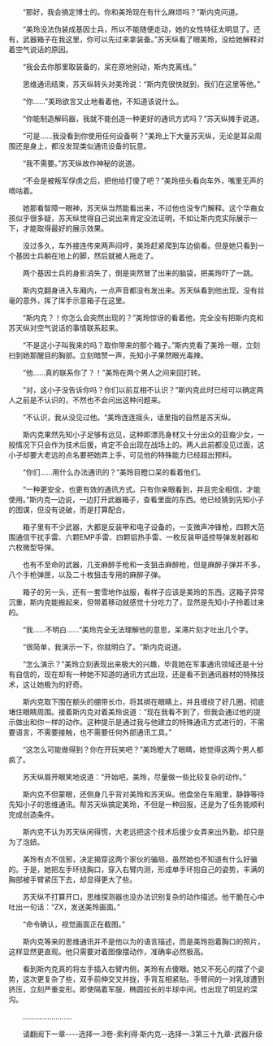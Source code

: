 <div class="read-content j_readContent" id="">
                <p>　　“那好，我会搞定博士的。你和美玲现在有什么麻烦吗？”斯内克问道。<p>　　“美玲没法伪装成基因士兵，所以不能随便走动，她的女性特征太明显了。还有，武器箱子在我这里，你可以先过来拿装备。”苏天纵看了眼美玲，没给她解释对着空气说话的原因。<p>　　“我会去你那里取装备的，呆在原地别动，斯内克离线。”<p>　　思维通讯结束，苏天纵转头对美玲说：“斯内克很快就到，我们在这里等他。”<p>　　“你……”美玲欲言又止地看着他，不知道该说什么。<p>　　“你能制造解码器，我就不能创造一种更好的通讯方式吗？”苏天纵摊手说道。<p>　　“可是……我没看到你使用任何设备啊？”美玲上下大量苏天纵，无论是耳朵周围还是身上，都没发现类似通讯设备的玩意。<p>　　“我不需要。”苏天纵故作神秘的说道。<p>　　“不会是被叛军俘虏之后，把他给打傻了吧？”美玲扭头看向车外，嘴里无声的嘀咕着。<p>　　她那看智障一眼神，苏天纵当然能看出来，不过他也没专门解释。这个华裔女孩似乎很多疑，苏天纵觉得自己说出来肯定没法证明，不如让斯内克实际展示一下，才能取得最好的展示效果。<p>　　没过多久，车外接连传来两声闷哼，美玲赶紧爬到车边偷看。但是她只看到一个基因士兵躺在地上的脚，然后就被人拖走了。<p>　　两个基因士兵的身影消失了，倒是突然冒了出来的脑袋，把美玲吓了一跳。<p>　　斯内克翻身进入车厢内，一点声音都没有发出来。苏天纵看到他出现，没有丝毫的意外，挥了挥手示意箱子在这里。<p>　　“斯内克？！你怎么会突然出现的？”美玲惊讶的看着他，完全没有把斯内克和苏天纵对空气说话的事情联系起来。<p>　　“不是这小子叫我来的吗？取你带来的那个箱子。”斯内克看了美玲一眼，立刻扫到她那醒目的胸部。立刻暗赞一声，先知小子果然眼光毒辣。<p>　　“他……真的联系你了？！”美玲在两个男人之间来回打转。<p>　　“对，这小子没告诉你吗？你们以前互相不认识？”斯内克此时已经可以确定两人之前是不认识的，不然也不会问出这种问题来。<p>　　“不认识，我从没见过他。“美玲连连摇头，话里指的自然是苏天纵。<p>　　斯内克果然先知小子足够有远见，这种即漂亮身材又十分出众的亚裔少女，一般情况下只会作为技术后援，肯定不会出现在战场上的。两人此前都没见过面，这小子却要大老远的点名要把她弄上手，可见他的特殊能力已经超出预料。<p>　　“你们……用什么办法通讯的？”美玲目瞪口呆的看着他们。<p>　　“一种更安全，也更有效的通讯方式。只有你亲眼看到，并且完全相信，才能使用。”斯内克一边说，一边打开武器箱子，查看里面的东西。他已经猜到先知小子的图谋，但没有说破，而是打算配合。<p>　　箱子里有不少武器，大都是反装甲和电子设备的，一支微声冲锋枪，四颗大范围通信干扰手雷、六颗EMP手雷、四颗铝热手雷、一枚反装甲遥控导弹发射器和六枚微型导弹。<p>　　也有不至命的武器，几支麻醉手枪和一支狙击麻醉枪，但是麻醉子弹并不多，八个手枪弹匣，以及二十枚狙击专用的麻醉子弹。<p>　　箱子的另一头，还有一套雪地作战服，看样子应该是美玲的东西。这箱子异常沉重，斯内克能搬起来，但带着移动就感觉十分吃力了，显然是先知小子拎着过来的。<p>　　“我……不明白……“美玲完全无法理解他的意思，呆滞片刻才吐出几个字。<p>　　“很简单，我演示一下，你就明白了。“斯内克说道。<p>　　“怎么演示？”美玲立刻表现出来极大的兴趣，毕竟她在军事通讯领域还是十分有自信的，现在却有一种她不知道的通讯方式出现，还是看不到通讯器材的特殊技术，这让她极为的好奇。<p>　　斯内克取下围在额头的绷带长巾，将其绑在眼睛上，并且缠绕了好几圈，彻底堵住眼睛周围。接着斯内克对着美玲说道：“现在我看不到了，但我会通过他的提示做出和你一样的动作。这种提示是通过我与他建立的特殊通讯方式进行的，不需要语言，不需要接触，也不需要任何外部通讯工具。”<p>　　“这怎么可能做得到？你在开玩笑吧？”美玲瞪大了眼睛，她觉得这两个男人都疯了。<p>　　苏天纵眉开眼笑地说道：“开始吧，美玲，尽量做一些比较复杂的动作。”<p>　　斯内克不但蒙眼，还侧身几乎背对美玲和苏天纵。他盘坐在车厢里，静静等待先知小子的思维通讯。帮苏天纵搞定美玲，不但是一种回报，还是为了任务能顺利完成创造条件。<p>　　斯内克不认为苏天纵闲得慌，大老远把这个技术后援少女弄来出外勤，却只是为了泡妞。<p>　　美玲有点不信邪，决定揭穿这两个家伙的骗局，虽然她也不知道有什么好骗的。于是，她把左手环绕胸口，穿入右臂内测，形成单手环抱自己的姿势，丰满的胸部被手臂紧压下去，却显得更大了些。<p>　　苏天纵不打算开口，思维探测器也没办法识别复杂的动作描述。他干脆在心中吐出一句话：“ZX，发送美玲画面。”<p>　　“命令确认，视觉画面正在截图。”<p>　　斯内克等来的思维通讯并不是他以为的语言描述，而是美玲抱着胸口的照片，这样显然更直观。他只需要对着图像摆动作，准确率必然极高。<p>　　看到斯内克真的将左手插入右臂内侧，美玲有点傻眼。她又不死心的摆了个姿势，这次更复杂了些，双手前伸交叉并拢，手背互相紧贴。手臂间的一对乳球遭到挤压，立刻严重变形。即使隔着军服，椭圆拉长的半球中间，也出现了明显的深沟。<p>　　……………………<p>　　请翻阅下一章----选择一.3卷-索利得·斯内克--选择一.3第三十九章-武器升级<p>　　<p> 
            </div>